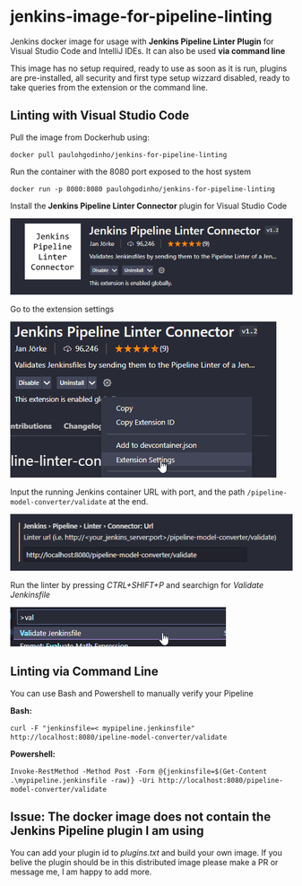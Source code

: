 # jenkins-image-for-pipeline-linting
Jenkins docker image for usage with **Jenkins Pipeline Linter Plugin** for Visual Studio Code and IntelliJ IDEs. It can also be used **via command line**

This image has no setup required, ready to use as soon as it is run, plugins are pre-installed, all security and first type setup wizzard disabled, ready to take queries from the extension or the command line.

## Linting with Visual Studio Code
Pull the image from Dockerhub using:
```
docker pull paulohgodinho/jenkins-for-pipeline-linting
```

Run the container with the 8080 port exposed to the host system
```
docker run -p 8080:8080 paulohgodinho/jenkins-for-pipeline-linting
```

Install the **Jenkins Pipeline Linter Connector** plugin for Visual Studio Code

![img](./readme-assets/vs-code-plugin.png)

Go to the extension settings

![img](./readme-assets/extension-settings.png)

Input the running Jenkins container URL with port, and the path `/pipeline-model-converter/validate` at the end.

![img](./readme-assets/url-setup.png)

Run the linter by pressing *CTRL+SHIFT+P* and searchign for *Validate Jenkinsfile*

![img](./readme-assets/run-pallete.png)

## Linting via Command Line
You can use Bash and Powershell to manually verify your Pipeline

**Bash:**
```
curl -F "jenkinsfile=< mypipeline.jenkinsfile" http://localhost:8080/ipeline-model-converter/validate
```
**Powershell:**
```
Invoke-RestMethod -Method Post -Form @{jenkinsfile=$(Get-Content .\mypipeline.jenkinsfile -raw)} -Uri http://localhost:8080/pipeline-model-converter/validate
```


## Issue: The docker image does not contain the Jenkins Pipeline plugin I am using
You can add your plugin id to *plugins.txt* and build your own image. If you belive the plugin should be in this distributed image please make a PR or message me, I am happy to add more.
